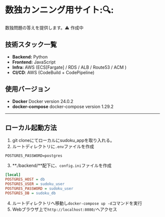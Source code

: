 # 数独カンニング用サイト:🔍:
数独問題の答えを提供します。:warning: 作成中

<!-- イメージ画像 -->
<!-- ![image](https://user-images.githubusercontent.com/30208963/192075555-5fbde9f1-1e59-4fd5-a793-bf3d42d372d4.png) -->

<!-- URL: https://japanese-quiz-app.site -->

<!-- ## デモ動画
![demo_japanese_quiz_app](https://user-images.githubusercontent.com/30208963/192776306-37bb3e9f-31af-4a4e-bb04-457e62ca2ebf.gif) -->

<!-- ## アーキテクチャ図
![image](https://user-images.githubusercontent.com/30208963/191673281-c1bc36a0-1703-411a-9deb-e6c649ab057c.png) -->

## 技術スタック一覧
- **Backend:** Python
- **Frontend:** JavaScript
- **Infra:** AWS (ECS[Fargate] / RDS / ALB / Route53 / ACM )
- **CI/CD**: AWS (CodeBuild + CodePipeline)

## 使用バージョン
- **Docker** Docker version 24.0.2
- **docker-compose** docker-compose version 1.29.2

---
## ローカル起動方法
1. git cloneにてローカルにsudoku_appを取り入れる。  
2. ルートディレクトリに`.env`ファイルを作成
```yaml:.env
POSTGRES_PASSWORD=postgres
```
3. **./backend/**配下に、`config.ini`ファイルを作成
```yaml:config.ini
[local]
POSTGRES_HOST = db
POSTGRES_USER = sudoku_user
POSTGRES_PASSWORD = sudoku_user
POSTGRES_DB = sudoku_db
```
4. ルートディレクトリへ移動し`docker-compose up -d`コマンドを実行
5. Webブラウザ上で`http://localhost:8080/`へアクセス

